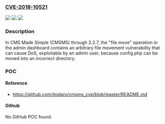 ### [CVE-2018-10521](https://cve.mitre.org/cgi-bin/cvename.cgi?name=CVE-2018-10521)
![](https://img.shields.io/static/v1?label=Product&message=n%2Fa&color=blue)
![](https://img.shields.io/static/v1?label=Version&message=n%2Fa&color=blue)
![](https://img.shields.io/static/v1?label=Vulnerability&message=n%2Fa&color=brighgreen)

### Description

In CMS Made Simple (CMSMS) through 2.2.7, the "file move" operation in the admin dashboard contains an arbitrary file movement vulnerability that can cause DoS, exploitable by an admin user, because config.php can be moved into an incorrect directory.

### POC

#### Reference
- https://github.com/itodaro/cmsms_cve/blob/master/README.md

#### Github
No GitHub POC found.

